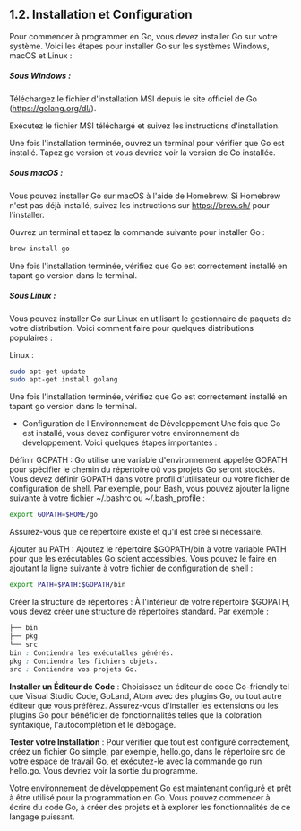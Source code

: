 ## 1.2. Installation et Configuration
Pour commencer à programmer en Go, vous devez installer Go sur votre système. Voici les étapes pour installer Go sur les systèmes Windows, macOS et Linux :

##### Sous Windows :

Téléchargez le fichier d'installation MSI depuis le site officiel de Go (https://golang.org/dl/).

Exécutez le fichier MSI téléchargé et suivez les instructions d'installation.

Une fois l'installation terminée, ouvrez un terminal pour vérifier que Go est installé. Tapez go version et vous devriez voir la version de Go installée.

##### Sous macOS :

Vous pouvez installer Go sur macOS à l'aide de Homebrew. Si Homebrew n'est pas déjà installé, suivez les instructions sur https://brew.sh/ pour l'installer.

Ouvrez un terminal et tapez la commande suivante pour installer Go :

```bash
brew install go
```
Une fois l'installation terminée, vérifiez que Go est correctement installé en tapant go version dans le terminal.

##### Sous Linux :

Vous pouvez installer Go sur Linux en utilisant le gestionnaire de paquets de votre distribution. Voici comment faire pour quelques distributions populaires : <br>

Linux : <br>

```bash
sudo apt-get update
sudo apt-get install golang
```
Une fois l'installation terminée, vérifiez que Go est correctement installé en tapant go version dans le terminal.

- Configuration de l'Environnement de Développement
Une fois que Go est installé, vous devez configurer votre environnement de développement. Voici quelques étapes importantes :

Définir GOPATH : Go utilise une variable d'environnement appelée GOPATH pour spécifier le chemin du répertoire où vos projets Go seront stockés. Vous devez définir GOPATH dans votre profil d'utilisateur ou votre fichier de configuration de shell. Par exemple, pour Bash, vous pouvez ajouter la ligne suivante à votre fichier ~/.bashrc ou ~/.bash_profile :

```bash
export GOPATH=$HOME/go
```
Assurez-vous que ce répertoire existe et qu'il est créé si nécessaire.

Ajouter au PATH : Ajoutez le répertoire $GOPATH/bin à votre variable PATH pour que les exécutables Go soient accessibles. Vous pouvez le faire en ajoutant la ligne suivante à votre fichier de configuration de shell :

```bash
export PATH=$PATH:$GOPATH/bin
```

Créer la structure de répertoires : À l'intérieur de votre répertoire $GOPATH, vous devez créer une structure de répertoires standard. Par exemple :

```css
├── bin
├── pkg
└── src
bin : Contiendra les exécutables générés.
pkg : Contiendra les fichiers objets.
src : Contiendra vos projets Go.
```

**Installer un Éditeur de Code** : Choisissez un éditeur de code Go-friendly tel que Visual Studio Code, GoLand, Atom avec des plugins Go, ou tout autre éditeur que vous préférez. Assurez-vous d'installer les extensions ou les plugins Go pour bénéficier de fonctionnalités telles que la coloration syntaxique, l'autocomplétion et le débogage.<br>

**Tester votre Installation** : Pour vérifier que tout est configuré correctement, créez un fichier Go simple, par exemple, hello.go, dans le répertoire src de votre espace de travail Go, et exécutez-le avec la commande go run hello.go. Vous devriez voir la sortie du programme.<br>

Votre environnement de développement Go est maintenant configuré et prêt à être utilisé pour la programmation en Go. Vous pouvez commencer à écrire du code Go, à créer des projets et à explorer les fonctionnalités de ce langage puissant.<br>